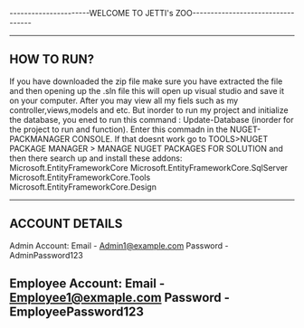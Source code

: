 ----------------------WELCOME TO JETTI's ZOO----------------------------------

-----------
HOW TO RUN?
------------
If you have downloaded the zip file make sure you have extracted the file and then opening up the .sln file this will open up visual studio and save it on your computer. After you may view all my fiels such as my controller,views,models and etc. 
But inorder to run my project and initialize the database, you ened to run this command : Update-Database (inorder for the project to run and function). Enter this commadn in the NUGET-PACKMANAGER CONSOLE.
If that doesnt work go to TOOLS>NUGET PACKAGE MANAGER > MANAGE NUGET PACKAGES FOR SOLUTION and then there search up and install these addons:
Microsoft.EntityFrameworkCore
Microsoft.EntityFrameworkCore.SqlServer
Microsoft.EntityFrameworkCore.Tools
Microsoft.EntityFrameworkCore.Design


-------------
ACCOUNT DETAILS
---------------
Admin Account:
Email - Admin1@example.com
Password - AdminPassword123

Employee Account:
Email - Employee1@exmaple.com 
Password - EmployeePassword123
----------------------------------------------------------------------------------------------------------------------------------------------------------------------------------------------------------------
